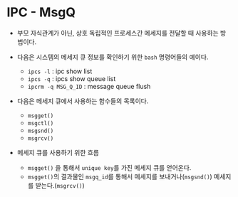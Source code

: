 # IPC - MsgQ
- 부모 자식관계가 아닌, 상호 독립적인 프로세스간 메세지를 전달할 때 사용하는 방법이다.

- 다음은 시스템의 메세지 큐 정보를 확인하기 위한 `bash` 명령어들의 예이다.
  - `ipcs -l` : ipc show list
  - `ipcs -q` : ipcs show queue list
  - `ipcrm -q MSG_Q_ID` : message queue flush

- 다음은 메세지 큐에서 사용하는 함수들의 목록이다.
  - `msgget()`
  - `msgctl()`
  - `msgsnd()`
  - `msgrcv()`

- 메세지 큐를 사용하기 위한 흐름
  - `msgget()` 을 통해서 `unique key`를 가진 메세지 큐를 얻어온다.
  - `msgget()`의 결과물인 `msgq_id`를 통해서 메세지를 보내거나(`msgsnd()`) 메세지를 받는다.(`msgrcv()`)
